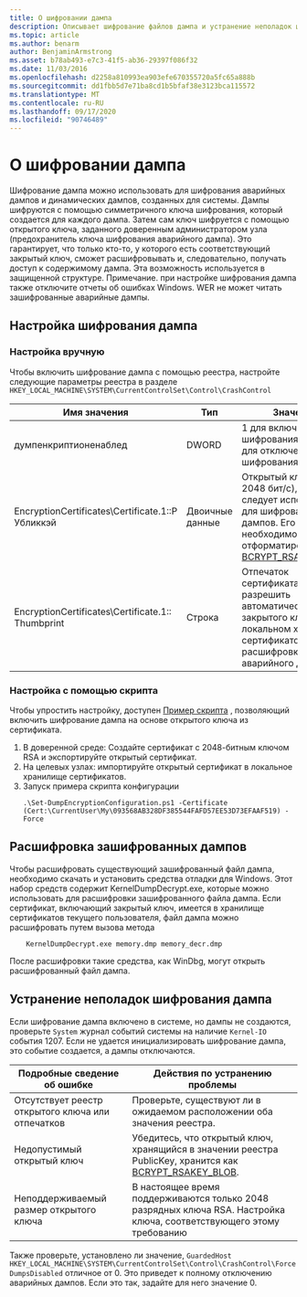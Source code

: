 ```yaml
---
title: О шифровании дампа
description: Описывает шифрование файлов дампа и устранение неполадок шифрования.
ms.topic: article
ms.author: benarm
author: BenjaminArmstrong
ms.asset: b78ab493-e7c3-41f5-ab36-29397f086f32
ms.date: 11/03/2016
ms.openlocfilehash: d2258a810993ea903efe670355720a5fc65a888b
ms.sourcegitcommit: dd1fbb5d7e71ba8cd1b5bfaf38e3123bca115572
ms.translationtype: MT
ms.contentlocale: ru-RU
ms.lasthandoff: 09/17/2020
ms.locfileid: "90746489"
---
```

# <a name="about-dump-encryption"></a>О шифровании дампа
Шифрование дампа можно использовать для шифрования аварийных дампов и динамических дампов, созданных для системы. Дампы шифруются с помощью симметричного ключа шифрования, который создается для каждого дампа. Затем сам ключ шифруется с помощью открытого ключа, заданного доверенным администратором узла (предохранитель ключа шифрования аварийного дампа). Это гарантирует, что только кто-то, у которого есть соответствующий закрытый ключ, сможет расшифровывать и, следовательно, получать доступ к содержимому дампа. Эта возможность используется в защищенной структуре.
Примечание. при настройке шифрования дампа также отключите отчеты об ошибках Windows. WER не может читать зашифрованные аварийные дампы.

## <a name="configuring-dump-encryption"></a>Настройка шифрования дампа
### <a name="manual-configuration"></a>Настройка вручную
Чтобы включить шифрование дампа с помощью реестра, настройте следующие параметры реестра в разделе `HKEY_LOCAL_MACHINE\SYSTEM\CurrentControlSet\Control\CrashControl`

| Имя значения | Тип | Значение |
| ---------- | ---- | ----- |
| думпенкриптионенаблед | DWORD | 1 для включения шифрования дампа, 0 для отключения шифрования дампа |
| EncryptionCertificates\Certificate.1::P Убликкэй | Двоичные данные | Открытый ключ (RSA, 2048 бит/с), который следует использовать для шифрования дампов. Его необходимо отформатировать как [BCRYPT_RSAKEY_BLOB](/windows/win32/api/bcrypt/ns-bcrypt-bcrypt_rsakey_blob). |
| EncryptionCertificates\Certificate.1:: Thumbprint | Строка | Отпечаток сертификата, чтобы разрешить автоматический поиск закрытого ключа в локальном хранилище сертификатов при расшифровке аварийного дампа. |


### <a name="configuration-using-script"></a>Настройка с помощью скрипта
Чтобы упростить настройку, доступен [Пример скрипта](https://github.com/Microsoft/Virtualization-Documentation/tree/live/hyperv-tools/DumpEncryption) , позволяющий включить шифрование дампа на основе открытого ключа из сертификата.

1. В доверенной среде: Создайте сертификат с 2048-битным ключом RSA и экспортируйте открытый сертификат.
2. На целевых узлах: импортируйте открытый сертификат в локальное хранилище сертификатов.
3. Запуск примера скрипта конфигурации
    ```
    .\Set-DumpEncryptionConfiguration.ps1 -Certificate (Cert:\CurrentUser\My\093568AB328DF385544FAFD57EE53D73EFAAF519) -Force
    ```

## <a name="decrypting-encrypted-dumps"></a>Расшифровка зашифрованных дампов
Чтобы расшифровать существующий зашифрованный файл дампа, необходимо скачать и установить средства отладки для Windows. Этот набор средств содержит KernelDumpDecrypt.exe, которые можно использовать для расшифровки зашифрованного файла дампа.
Если сертификат, включающий закрытый ключ, имеется в хранилище сертификатов текущего пользователя, файл дампа можно расшифровать путем вызова метода

```
    KernelDumpDecrypt.exe memory.dmp memory_decr.dmp
```
После расшифровки такие средства, как WinDbg, могут открыть расшифрованный файл дампа.

## <a name="troubleshooting-dump-encryption"></a>Устранение неполадок шифрования дампа
Если шифрование дампа включено в системе, но дампы не создаются, проверьте `System` журнал событий системы на наличие `Kernel-IO` события 1207. Если не удается инициализировать шифрование дампа, это событие создается, а дампы отключаются.

| Подробные сведение об ошибке | Действия по устранению проблемы |
| ---------------------- | ----------------- |
| Отсутствует реестр открытого ключа или отпечатков | Проверьте, существуют ли в ожидаемом расположении оба значения реестра. |
| Недопустимый открытый ключ | Убедитесь, что открытый ключ, хранящийся в значении реестра PublicKey, хранится как [BCRYPT_RSAKEY_BLOB](/windows/win32/api/bcrypt/ns-bcrypt-bcrypt_rsakey_blob). |
| Неподдерживаемый размер открытого ключа | В настоящее время поддерживаются только 2048 разрядных ключа RSA. Настройка ключа, соответствующего этому требованию |

Также проверьте, установлено ли значение, `GuardedHost` `HKEY_LOCAL_MACHINE\SYSTEM\CurrentControlSet\Control\CrashControl\ForceDumpsDisabled` отличное от 0. Это приведет к полному отключению аварийных дампов. Если это так, задайте для него значение 0.